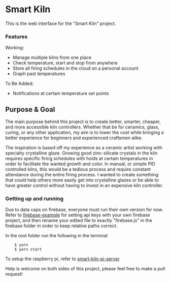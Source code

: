 # Smart Kiln
This is the web interface for the "Smart Kiln" project.

### Features

Working:

- Manage multiple kilns from one place
- Check temperature, start and stop from anywhere
- Store all firing schedules in the cloud on a personal account
- Graph past temperatures

To Be Added:

- Notifications at certain temperature set points

## Purpose & Goal

The main purpose behind this project is to create better, smarter, cheaper, and more accessible kiln controllers. Whether that be for ceramics, glass, curing, or any other application, my aim is to lower the cost while bringing a better experience for beginners and experienced craftsmen alike.

The inspiration is based off my experience as a ceramic artist working with specialty crystalline glaze. Growing good zinc-silicate crystals in the kiln requires specific firing schedules with holds at certain temperatures in order to facilitate the wanted growth and color. In manual, or simple PID controlled kilns, this would be a tedious process and require constant attendance during the entire firing process. I wanted to create something that could help others more easily get into crystalline glazes or be able to have greater control without having to invest in an expensive kiln controller.

### Getting up and running

Due to data caps on firebase, everyone must run their own version for now. Refer to <a href="https://github.com/ZachJMoore/smart-kiln-web-interface/blob/master/src/firebase/firebase-example.js">firebase-example</a> for setting api keys with your own firebase project, and then rename your edited file to exactly "firebase.js" in the firebase folder in order to keep relative paths correct.

In the root folder run the following in the terminal

```
    $ yarn
    $ yarn start
```

To setup the raspberry pi, refer to <a href="https://github.com/ZachJMoore/smart-kiln-pi-server">smart-kiln-pi-server</a>


Help is welcome on both sides of this project, please feel free to make a pull request!